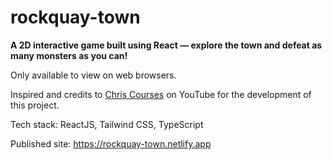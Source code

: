 # rockquay-town

**A 2D interactive game built using React — explore the town and defeat as many monsters as you can!**

Only available to view on web browsers.

Inspired and credits to <a href="https://youtu.be/yP5DKzriqXA">Chris Courses</a> on YouTube for the development of this project.

Tech stack: ReactJS, Tailwind CSS, TypeScript

Published site: https://rockquay-town.netlify.app
